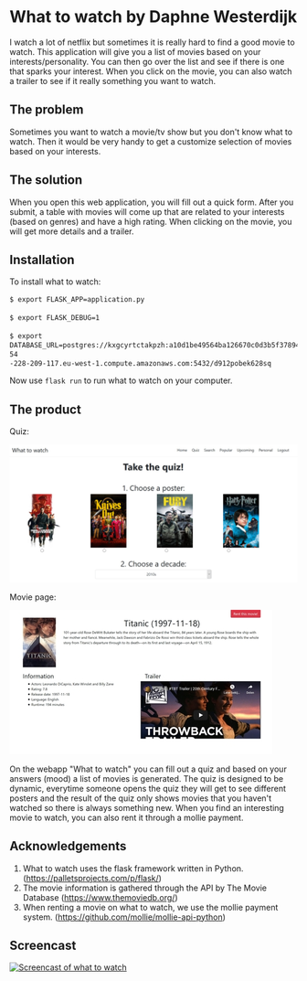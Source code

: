 # What to watch by Daphne Westerdijk

I watch a lot of netflix but sometimes it is really hard to find a good movie to watch. This application will give you a list of movies based on your interests/personality. You can then go over the list and see if there is one that sparks your interest. When you click on the movie, you can also watch a trailer to see if it really something you want to watch.

## The problem

Sometimes you want to watch a movie/tv show but you don't know what to watch. Then it would be very handy to get a customize selection of movies based on your interests. 

## The solution

When you open this web application, you will fill out a quick form. After you submit, a table with movies will come up that are related to your interests (based on genres) and have a high rating. When clicking on the movie, you will get more details and a trailer.

## Installation

To install what to watch:
```
$ export FLASK_APP=application.py

$ export FLASK_DEBUG=1

$ export DATABASE_URL=postgres://kxgcyrtctakpzh:a10d1be49564ba126670c0d3b5f378946c991e7a2039dce62c9774c7a6cd3694@ec2-54
-228-209-117.eu-west-1.compute.amazonaws.com:5432/d912pobek628sq
```
Now use `flask run` to run what to watch on your computer.

## The product
Quiz:

![The layout of the quiz.](doc/quiz.jpg) 

Movie page:

![The layout of the moviepage.](doc/movie.jpg)

On the webapp "What to watch" you can fill out a quiz and based on your answers (mood) a list of movies is generated. The quiz is designed to be dynamic, everytime someone opens the quiz they will get to see different posters and the result of the quiz only shows movies that you haven't watched so there is always something new. When you find an interesting movie to watch, you can also rent it through a mollie payment.

## Acknowledgements

1. What to watch uses the flask framework written in Python. (https://palletsprojects.com/p/flask/)
2. The movie information is gathered through the API by The Movie Database (https://www.themoviedb.org/)
3. When renting a movie on what to watch, we use the mollie payment system. (https://github.com/mollie/mollie-api-python)

## Screencast

[![Screencast of what to watch](http://img.youtube.com/vi/8eLmYVytrF4/0.jpg)](http://www.youtube.com/watch?v=8eLmYVytrF4)